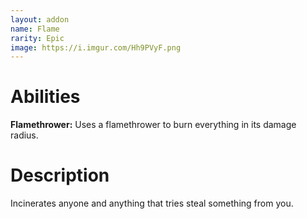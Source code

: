 ```yaml
---
layout: addon
name: Flame
rarity: Epic
image: https://i.imgur.com/Hh9PVyF.png
---
```


# Abilities

**Flamethrower:** Uses a flamethrower to burn everything in its damage radius.

# Description

Incinerates anyone and anything that tries steal something from you.
